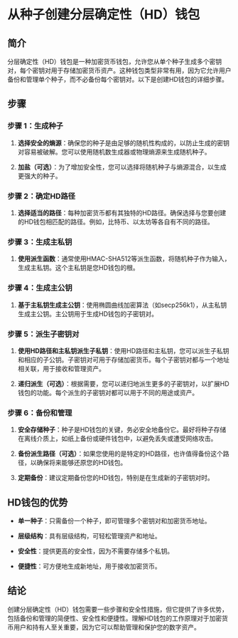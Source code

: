﻿# 从种子创建分层确定性（HD）钱包

## 简介

分层确定性（HD）钱包是一种加密货币钱包，允许您从单个种子生成多个密钥对，每个密钥对用于存储加密货币资产。这种钱包类型非常有用，因为它允许用户备份和管理单个种子，而不必备份每个密钥对。以下是创建HD钱包的详细步骤。

## 步骤

### 步骤 1：生成种子

1.  **选择安全的熵源**：确保您的种子是由足够的随机性构成的，以防止生成的密钥对容易被破解。您可以使用随机数生成器或物理熵源来生成随机种子。
    
2.  **加盐（可选）**：为了增加安全性，您可以选择将随机种子与熵源混合，以生成更强大的种子。
    

### 步骤 2：确定HD路径

1.  **选择适当的路径**：每种加密货币都有其独特的HD路径。确保选择与您要创建的HD钱包相匹配的路径。例如，比特币、以太坊等各自有不同的路径。

### 步骤 3：生成主私钥

1.  **使用派生函数**：通常使用HMAC-SHA512等派生函数，将随机种子作为输入，生成主私钥。这个主私钥是您HD钱包的根。

### 步骤 4：生成主公钥

1.  **基于主私钥生成主公钥**：使用椭圆曲线加密算法（如secp256k1），从主私钥生成主公钥。主公钥用于生成HD钱包的子密钥对。

### 步骤 5：派生子密钥对

1.  **使用HD路径和主私钥派生子私钥**：使用HD路径和主私钥，您可以派生子私钥和相应的子公钥。子密钥对可用于存储加密货币。每个子密钥对都与一个地址相关联，用于接收和管理资产。
    
2.  **递归派生（可选）**：根据需要，您可以递归地派生更多的子密钥对，以扩展HD钱包的功能。每个派生的子密钥对都可以用于不同的用途或资产。
    

### 步骤 6：备份和管理

1.  **安全存储种子**：种子是HD钱包的关键，务必安全地备份它。最好将种子存储在离线介质上，如纸上备份或硬件钱包中，以避免丢失或遭受网络攻击。
    
2.  **备份派生路径（可选）**：如果您使用的是特定的HD路径，也许值得备份这个路径，以确保将来能够还原您的HD钱包。
    
3.  **定期备份**：建议定期备份您的HD钱包，特别是在生成新的子密钥对时。
    

## HD钱包的优势

-   **单一种子**：只需备份一个种子，即可管理多个密钥对和加密货币地址。
    
-   **层级结构**：具有层级结构，可轻松管理资产和地址。
    
-   **安全性**：提供更高的安全性，因为不需要存储多个私钥。
    
-   **便捷性**：可方便地生成新地址，用于接收加密货币。
    

## 结论

创建分层确定性（HD）钱包需要一些步骤和安全性措施，但它提供了许多优势，包括备份和管理的简便性、安全性和便捷性。理解HD钱包的工作原理对于加密货币用户和持有人至关重要，因为它可以帮助管理和保护您的数字资产。
